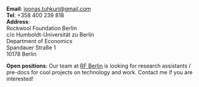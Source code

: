 __Email__: [joonas.tuhkuri@gmail.com](mailto:joonas.tuhkuri@gmail.com)  
__Tel__: +358 400 239 818  
__Address__:  
Rockwool Foundation Berlin  
c/o Humboldt-Universität zu Berlin  
Department of Economics  
Spandauer Straße 1  
10178 Berlin

__Open positions__: Our team at [RF Berlin](https://www.rfberlin.com/) is looking for research assistants / pre-docs for cool projects on technology and work. Contact me if you are interested!
